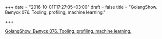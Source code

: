 +++
date = "2016-10-01T17:27:05+03:00"
draft = false
title = "GolangShow. Выпуск 076. Tooling, profiling, machine learning."

+++

<p><a href="http://golangshow.com/episode/2016/09-30-076/">GolangShow. Выпуск 076. Tooling, profiling, machine learning.</a></p>
